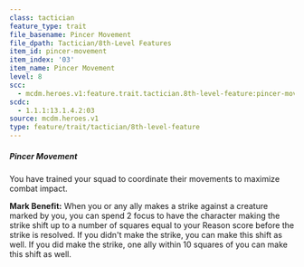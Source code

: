 ```yaml
---
class: tactician
feature_type: trait
file_basename: Pincer Movement
file_dpath: Tactician/8th-Level Features
item_id: pincer-movement
item_index: '03'
item_name: Pincer Movement
level: 8
scc:
  - mcdm.heroes.v1:feature.trait.tactician.8th-level-feature:pincer-movement
scdc:
  - 1.1.1:13.1.4.2:03
source: mcdm.heroes.v1
type: feature/trait/tactician/8th-level-feature
---
```


##### Pincer Movement

You have trained your squad to coordinate their movements to maximize combat impact.

**Mark Benefit:** When you or any ally makes a strike against a creature marked by you, you can spend 2 focus to have the character making the strike shift up to a number of squares equal to your Reason score before the strike is resolved. If you didn't make the strike, you can make this shift as well. If you did make the strike, one ally within 10 squares of you can make this shift as well.
